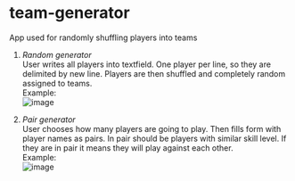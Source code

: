 # team-generator
App used for randomly shuffling players into teams

1. <i>Random generator</i><br>
User writes all players into textfield. One player per line, so they are delimited by new line. Players are then shuffled and completely random assigned to teams.
<br>Example:<br>
![image](https://github.com/PetKap/team-generator/assets/25946983/dcc17740-abf9-4722-b1f9-6228e4820bfe)

2. <i>Pair generator</i><br>
User chooses how many players are going to play. Then fills form with player names as pairs. In pair should be players with similar skill level. If they are in pair it means they will play against each other.
<br>Example:<br>
![image](https://github.com/PetKap/team-generator/assets/25946983/aa744345-a1f2-4e70-badf-d33a165e3ea5)
